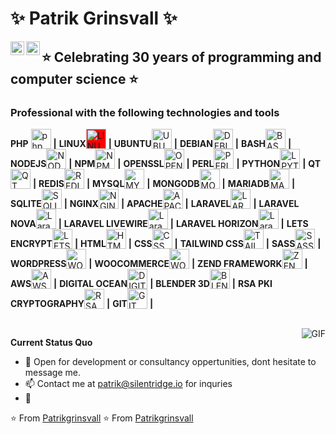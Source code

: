 # ✨ Patrik Grinsvall ✨
<a href="https://www.linkedin.com/in/patrikgrinsvall/">
  <img align="left" alt="LinkedIn" width="22px" src="https://www.vectorlogo.zone/logos/linkedin/linkedin-icon.svg" />
</a>
<a href="patrik@silentridge.io">
  <img align="left" alt="'Gmail" width="22px" src="https://www.vectorlogo.zone/logos/gmail/gmail-icon.svg" />
</a>


## ⭐️ Celebrating 30 years of programming and computer science ⭐️

### Professional with the following technologies and tools



**PHP** <img alt="php" valign="bottom" height="32px" src="https://www.vectorlogo.zone/logos/php/php-icon.svg" />  **|** 
**LINUX**<img alt="LINUX" valign="bottom" height="32px" style="background-color:red" src="https://www.vectorlogo.zone/logos/linux/linux-icon.svg" /> **|** 
**UBUNTU**<img alt="UBUNTU" valign="bottom" height="32px" style="text :red" src="https://cdn.jsdelivr.net/npm/simple-icons@3.1.0/icons/ubuntu.svg" /> **|** 
**DEBIAN**<img alt="DEBIAN" valign="bottom" height="32px" src="https://cdn.jsdelivr.net/gh/devicons/devicon/icons/debian/debian-original.svg" /> **|** 
**BASH**<img alt="BASH" valign="bottom" height="32px" src="https://www.vectorlogo.zone/logos/gnu_bash/gnu_bash-icon.svg" /> **|** 
**NODEJS**<img alt="NODEJS" valign="bottom" height="32px" src="https://cdn.jsdelivr.net/npm/simple-icons@3.1.0/icons/node-dot-js.svg" /> **|** 
**NPM**<img alt="NPM" valign="bottom" height="32px" src="https://www.vectorlogo.zone/logos/npmjs/npmjs-ar21.svg" /> **|** 
**OPENSSL**<img alt="OPENSSL" valign="bottom" height="32px" src="https://www.vectorlogo.zone/logos/openssl/openssl-icon.svg" /> **|** 
**PERL**<img alt="PERL" valign="bottom" height="32px" src="https://www.vectorlogo.zone/logos/perl/perl-icon.svg" /> **|** 
**PYTHON**<img alt="LPYTHONaravel" valign="bottom" height="32px" src="https://www.vectorlogo.zone/logos/python/python-icon.svg" /> **|** 
**QT**<img alt="QT" valign="bottom" height="32px" src="https://www.vectorlogo.zone/logos/qt/qt-icon.svg" /> **|** 
**REDIS**<img alt="REDIS" valign="bottom" height="32px" src="https://www.vectorlogo.zone/logos/redis/redis-icon.svg" /> **|** 
**MYSQL**<img alt="MYSQL" valign="bottom" height="32px" src="https://www.vectorlogo.zone/logos/mysql/mysql-icon.svg" /> **|** 
**MONGODB**<img alt="MONGODB" valign="bottom" height="32px" src="https://www.vectorlogo.zone/logos/mongodb/mongodb-icon.svg" /> **|** 
**MARIADB**<img alt="MARIADB" valign="bottom" height="32px" src="https://www.vectorlogo.zone/logos/mariadb/mariadb-icon.svg" /> **|** 
**SQLITE**<img alt="SQLITE" valign="bottom" height="32px" src="https://www.vectorlogo.zone/logos/sqlite/sqlite-icon.svg" /> **|** 
**NGINX**<img alt="NGINX" valign="bottom" height="32px" src="https://www.vectorlogo.zone/logos/nginx/nginx-icon.svg" /> **|** 
**APACHE**<img alt="APACHE" valign="bottom" height="32px" src="https://www.vectorlogo.zone/logos/apache/apache-icon.svg" /> **|** 
**LARAVEL**<img alt="LARAVEL" valign="bottom" height="32px" src="https://www.vectorlogo.zone/logos/laravel/laravel-icon.svg" /> **|** 
**LARAVEL NOVA**<img alt="Laravel NOVA" valign="bottom" height="32px" src="https://www.vectorlogo.zone/logos/laravelnova/laravelnova-icon.svg" /> **|** 
**LARAVEL LIVEWIRE**<img alt="Laravel LIVEWIRE" valign="bottom" height="32px" src="https://github.com/detain/svg-logos/blob/master/svg/livewire.svg" /> **|** 
**LARAVEL HORIZON**<img alt="Laravel HORIZON" valign="bottom" height="32px" src="https://www.vectorlogo.zone/logos/laravelhorizon/laravelhorizon-icon.svg" /> **|** 
**LETS ENCRYPT**<img alt="LETS ENCRYPT" valign="bottom" height="32px" src="https://www.vectorlogo.zone/logos/letsencrypt/letsencrypt-icon.svg" /> **|** 
**HTML**<img alt="HTML" valign="bottom" height="32px" src="https://www.vectorlogo.zone/logos/w3_html5/w3_html5-icon.svg" /> **|** 
**CSS**<img alt="CSS" valign="bottom" height="32px" src="https://www.vectorlogo.zone/logos/w3_css/w3_css-ar21.svg" /> **|** 
**TAILWIND CSS**<img alt="TAILWIND CSS" valign="bottom" height="32px" src="https://www.vectorlogo.zone/logos/tailwindcss/tailwindcss-icon.svg" /> **|** 
**SASS**<img alt="SASS" valign="bottom" height="32px" src="https://www.vectorlogo.zone/logos/sass-lang/sass-lang-ar21.svg" /> **|** 
**WORDPRESS**<img alt="WORDPRESS" valign="bottom" height="32px" src="https://www.vectorlogo.zone/logos/wordpress/wordpress-icon.svg" /> **|** 
**WOOCOMMERCE**<img alt="WOOCOMMERCE" valign="bottom" height="32px" src="https://raw.githubusercontent.com/rdimascio/icons/932c4cf6c9e2031abeca1c164baa0f76785c16fe/icons/woocommerce.svg" /> **|** 
**ZEND FRAMEWORK**<img alt="ZEND FRAMEWORK" valign="bottom" height="32px" src="https://www.vectorlogo.zone/logos/zendframework/zendframework-icon.svg" /> **|** 
**AWS**<img alt="AWS" valign="bottom" height="32px" src="https://www.vectorlogo.zone/logos/amazon_aws/amazon_aws-ar21.svg" /> **|** 
**DIGITAL OCEAN**<img alt="DIGITAL OCEAN" valign="bottom" height="32px" src="https://www.vectorlogo.zone/logos/digitalocean/digitalocean-icon.svg" /> **|** 
**BLENDER 3D**<img alt="BLENDER 3D" valign="bottom" height="32px" src="https://www.vectorlogo.zone/logos/blender/blender-icon.svg" /> **|** 
**RSA PKI CRYPTOGRAPHY**<img alt="RSA PKI CRYPTOGRAPHY" valign="bottom" height="32px" src="https://www.vectorlogo.zone/logos/rsa/rsa-icon.svg" /> **|** 
**GIT**<img alt="GIT" valign="bottom" height="32px" src="https://cdn.jsdelivr.net/gh/devicons/devicon/icons/git/git-original.svg" /> **|** 

<br/>
  <img align="right" alt="GIF" src="https://media.giphy.com/media/iIqmM5tTjmpOB9mpbn/giphy.gif" />

**Current Status Quo**

- 💬 Open for development or consultancy oppertunities, dont hesitate to message me.
- 📫 Contact me at patrik@silentridge.io for inquries
- 👀 

⭐️ From [Patrikgrinsvall](https://github.com/patrikgrinsvall)
⭐️ From [Patrikgrinsvall](https://github.com/silentpatrik)
